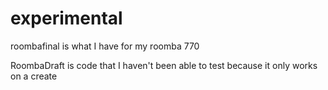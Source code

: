 # experimental
roombafinal is what I have for my roomba 770

RoombaDraft is code that I haven't been able to test because it only works on a create
